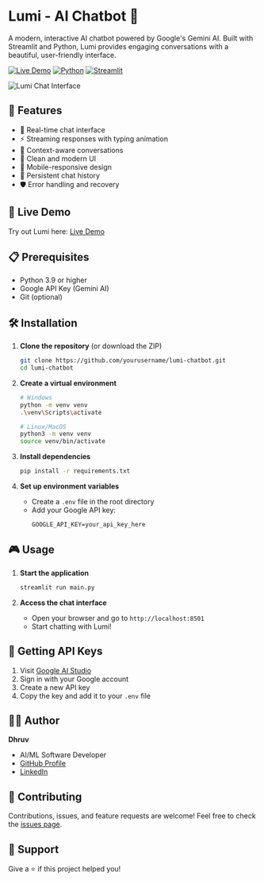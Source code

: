 # Lumi - AI Chatbot 🤖

A modern, interactive AI chatbot powered by Google's Gemini AI. Built with Streamlit and Python, Lumi provides engaging conversations with a beautiful, user-friendly interface.

[![Live Demo](https://img.shields.io/badge/Live%20Demo-Visit%20Site-blue)](https://simple-chatbot-l4wg.onrender.com)
[![Python](https://img.shields.io/badge/Python-3.9%2B-blue)](https://www.python.org/downloads/)
[![Streamlit](https://img.shields.io/badge/Streamlit-1.28%2B-red)](https://streamlit.io/)

![Lumi Chat Interface](https://github.com/DhruvKanzaria/Simple-ChatBot/blob/b478820cad0e62b1dd45577ad6e8b21ce0d077a9/Screenshot.png) <!-- Add your screenshot URL here -->

## 🌟 Features

- 💬 Real-time chat interface
- ⚡ Streaming responses with typing animation
- 🧠 Context-aware conversations
- 🎨 Clean and modern UI
- 📱 Mobile-responsive design
- 🔄 Persistent chat history
- 🛡️ Error handling and recovery

## 🚀 Live Demo

Try out Lumi here: [Live Demo](https://simple-chatbot-l4wg.onrender.com)

## 📋 Prerequisites

- Python 3.9 or higher
- Google API Key (Gemini AI)
- Git (optional)

## 🛠️ Installation

1. **Clone the repository** (or download the ZIP)
   ```bash
   git clone https://github.com/yourusername/lumi-chatbot.git
   cd lumi-chatbot
   ```

2. **Create a virtual environment**
   ```bash
   # Windows
   python -m venv venv
   .\venv\Scripts\activate

   # Linux/MacOS
   python3 -m venv venv
   source venv/bin/activate
   ```

3. **Install dependencies**
   ```bash
   pip install -r requirements.txt
   ```

4. **Set up environment variables**
   - Create a `.env` file in the root directory
   - Add your Google API key:
     ```
     GOOGLE_API_KEY=your_api_key_here
     ```

## 🎮 Usage

1. **Start the application**
   ```bash
   streamlit run main.py
   ```

2. **Access the chat interface**
   - Open your browser and go to `http://localhost:8501`
   - Start chatting with Lumi!

## 🔑 Getting API Keys

1. Visit [Google AI Studio](https://makersuite.google.com/app/apikey)
2. Sign in with your Google account
3. Create a new API key
4. Copy the key and add it to your `.env` file

## 👨‍💻 Author

**Dhruv**
- AI/ML Software Developer
- [GitHub Profile](https://github.com/DhruvKanzaria)
- [LinkedIn](https://www.linkedin.com/in/dhruv-kanzaria/)

## 🤝 Contributing

Contributions, issues, and feature requests are welcome! Feel free to check the [issues page](https://github.com/yourusername/lumi-chatbot/issues).

## 💖 Support

Give a ⭐️ if this project helped you!